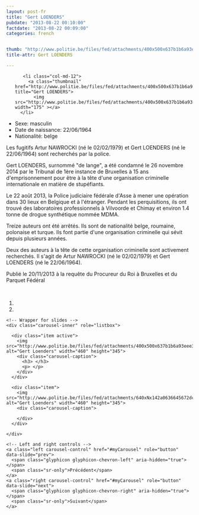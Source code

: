 ```yaml
---
layout: post-fr
title: "Gert LOENDERS"
pubdate: "2013-08-22 00:10:00"
factdate: "2013-08-22 00:09:00"
categories: french


thumb: "http://www.politie.be/files/fed/attachments/400x500x637b1b6a93eee3c5d33db597a60256bd_thumb.jpg.pagespeed.ic.kGRDLCmdwa.jpg"
title-attr: Gert LOENDERS

---
```


<div class="row">

  <div class="col-xs-6 col-md-4">
<ul class="row polaroids">

       <li class="col-md-12">  
         <a class="thumbnail" href="http://www.politie.be/files/fed/attachments/400x500x637b1b6a93eee3c5d33db597a60256bd_thumb.jpg.pagespeed.ic.kGRDLCmdwa.jpg" title="Gert LOENDERS">
           <img src="http://www.politie.be/files/fed/attachments/400x500x637b1b6a93eee3c5d33db597a60256bd_thumb.jpg.pagespeed.ic.kGRDLCmdwa.jpg" width="175" ></a>
      </li>  

  </ul>

  
  </div>
  <div class="col-xs-12 col-md-8">
 
<ul>
<li>Sexe: masculin</li>
<li>Date de naissance: 22/06/1964</li>
<li>Nationalité: belge</li>
</ul> 


<p>Les fugitifs Artur NAWROCKI (né le 02/02/1979) et Gert LOENDERS (né le 22/06/1964) sont recherchés par la police.</p>

<p>Gert LOENDERS, surnommé "de lange", a été condamné le 26 novembre 2014 par le Tribunal de 1ère instance de Bruxelles à 15 ans d'emprisonnement pour être à la tête d'une organisation criminelle internationale en matière de stupéfiants.</p>
<p>Le 22 août 2013, la Police judiciaire fédérale d'Asse à mener une opération dans 30 lieux en Belgique et à l'étranger. Pendant les perquisitions, ils ont trouvé des laboratoires professionnels à Vilvoorde et Chimay et environ 1.4 tonne de drogue synthétique nommée MDMA.</p>
<p>Treize auteurs ont été arrêtés. Ils sont de nationalité belge, roumaine, polonaise et turque. Ils font partie d'une organisation criminelle qui sévit depuis plusieurs années.</p>
<p>Deux des auteurs à la tête de cette organisation criminelle sont activement recherchés. Il s'agit de Artur NAWROCKI (né le 02/02/1979) et Gert LOENDERS (né le 22/06/1964).</p>

<p>Publié le 20/11/2013 à la requête du Procureur du Roi à Bruxelles et du Parquet Fédéral
</p>

<!-- SLIDER -->
<div class="container"  class="col-xs-12 col-md-12">
  <br>
  <div id="myCarousel" class="carousel slide" data-ride="carousel">
    <!-- Indicators -->
    <ol class="carousel-indicators">
      <li data-target="#myCarousel" data-slide-to="0" class="active"></li>
      <li data-target="#myCarousel" data-slide-to="1"></li>
    </ol>

    <!-- Wrapper for slides -->
    <div class="carousel-inner" role="listbox">

      <div class="item active">
        <img src="http://www.politie.be/files/fed/attachments/400x500x637b1b6a93eee3c5d33db597a60256bd_thumb.jpg.pagespeed.ic.kGRDLCmdwa.jpg" alt="Gert Loenders" width="460" height="345">
        <div class="carousel-caption">
          <h3> </h3>
          <p> </p>
        </div>
      </div>

      <div class="item">
        <img src="http://www.politie.be/files/fed/attachments/640xNx142a0636645672dc0a9c0388dd99a52f_thumb.jpg.pagespeed.ic.xpfvy9RATV.jpg" alt="Gert Loenders" width="460" height="345">
        <div class="carousel-caption">

        </div>
      </div>
  
    </div>

    <!-- Left and right controls -->
    <a class="left carousel-control" href="#myCarousel" role="button" data-slide="prev">
      <span class="glyphicon glyphicon-chevron-left" aria-hidden="true"></span>
      <span class="sr-only">Précédent</span>
    </a>
    <a class="right carousel-control" href="#myCarousel" role="button" data-slide="next">
      <span class="glyphicon glyphicon-chevron-right" aria-hidden="true"></span>
      <span class="sr-only">Suivant</span>
    </a>
  </div>
</div>

  <link rel="stylesheet" href="http://maxcdn.bootstrapcdn.com/bootstrap/3.3.5/css/bootstrap.min.css">
  <script src="https://ajax.googleapis.com/ajax/libs/jquery/1.11.3/jquery.min.js"></script>
  <script src="http://maxcdn.bootstrapcdn.com/bootstrap/3.3.5/js/bootstrap.min.js"></script>
  <!-- SLIDER -->
  
</div>


</div>

